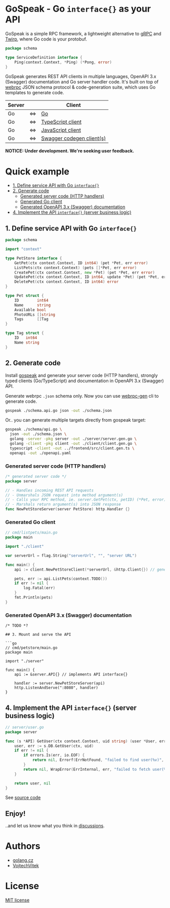 # GoSpeak - Go `interface{}` as your API <!-- omit in toc -->

GoSpeak is a simple RPC framework, a lightweight alternative to [gRPC](https://grpc.io/) and [Twirp](https://twitchtv.github.io/twirp/docs/intro.html), where Go code is your protobuf.

```go
package schema

type ServiceDefinition interface {
	Ping(context.Context, *Ping) (*Pong, error)
}
```

GoSpeak generates REST API clients in multiple languages, OpenAPI 3.x (Swagger) documentation and Go server handler code. It's built on top of [webrpc](https://github.com/webrpc/webrpc) JSON schema protocol & code-generation suite, which uses Go templates to generate code.

| Server | | Client  |
|---|---|---|
| Go | <=> | [Go](https://github.com/webrpc/gen-golang) |
| Go | <=> | [TypeScript client](https://github.com/webrpc/gen-typescript) |
| Go | <=> | [JavaScript client](https://github.com/webrpc/gen-javascript) |
| Go | <=> | [Swagger codegen client(s)](https://github.com/swagger-api/swagger-codegen#overview)|


**NOTICE: Under development. We're seeking user feedback.**

# Quick example <!-- omit in toc -->

- [1. Define service API with Go `interface{}`](#1-define-service-api-with-go-interface)
- [2. Generate code](#2-generate-code)
	- [Generated server code (HTTP handlers)](#generated-server-code-http-handlers)
	- [Generated Go client](#generated-go-client)
	- [Generated OpenAPI 3.x (Swagger) documentation](#generated-openapi-3x-swagger-documentation)
- [4. Implement the API `interface{}` (server business logic)](#4-implement-the-api-interface-server-business-logic)


## 1. Define service API with Go `interface{}`

```go
package schema

import "context"

type PetStore interface {
	GetPet(ctx context.Context, ID int64) (pet *Pet, err error)
	ListPets(ctx context.Context) (pets []*Pet, err error)
	CreatePet(ctx context.Context, new *Pet) (pet *Pet, err error)
	UpdatePet(ctx context.Context, ID int64, update *Pet) (pet *Pet, err error)
	DeletePet(ctx context.Context, ID int64) error
}

type Pet struct {
	ID        int64
	Name      string
	Available bool
	PhotoURLs []string
	Tags      []Tag
}

type Tag struct {
	ID   int64
	Name string
}
```

## 2. Generate code

Install [gospeak](./releases) and generate your server code (HTTP handlers), strongly typed clients (Go/TypeScript) and documentation in OpenAPI 3.x (Swagger) API.

Generate webrpc `.json` schema only. Now you can use [webrpc-gen](https://github.com/webrpc/webrpc#getting-started) cli to generate code.
```bash
gospeak ./schema.api.go json -out ./schema.json
```

Or.. you can generate multiple targets directly from gospeak target:
```bash
gospeak ./schema/api.go \
  json -out ./schema.json \
  golang -server -pkg server -out ./server/server.gen.go \
  golang -client -pkg client -out ./client/client.gen.go \
  typescript -client -out ../frontend/src/client.gen.ts \
  openapi -out ./openapi.yaml
```

### Generated server code (HTTP handlers)

```go
/* generated server code */
package server

// - Handles incoming REST API requests
// - Unmarshals JSON request into method argument(s)
// - Calls your RPC method, ie. server.GetPet(ctx, petID) (*Pet, error)
// - Marshals return argument(s) into JSON response
func NewPetStoreServer(server PetStore) http.Handler {}
```

### Generated Go client

```go
// cmd/listpets/main.go
package main

import "./client"

var serverUrl = flag.String("serverUrl", "", "server URL")

func main() {
	api := client.NewPetStoreClient(*serverUrl, &http.Client{}) // generated client

	pets, err := api.ListPets(context.TODO())
	if err != nil {
		log.Fatal(err)
	}
	fmt.Println(pets)
}
```

### Generated OpenAPI 3.x (Swagger) documentation

```
/* TODO *? 

## 3. Mount and serve the API

```go
// cmd/petstore/main.go
package main

import "./server"

func main() {
	api := &server.API{} // implements API interface{}

	handler := server.NewPetStoreServer(api)
	http.ListenAndServe(":8080", handler)
}
```

## 4. Implement the API `interface{}` (server business logic)

```go
// server/user.go
package server

func (s *API) GetUser(ctx context.Context, uid string) (user *User, err error) {
    user, err := s.DB.GetUser(ctx, uid)
    if err != nil {
        if errors.Is(err, io.EOF) {
            return nil, Errorf(ErrNotFound, "failed to find user(%v)", uid)
        }
        return nil, WrapError(ErrInternal, err, "failed to fetch user(%v)", uid)
    }

    return user, nil
}
```

See [source code](./_examples/petStore/server/pets.go)

## Enjoy! <!-- omit in toc -->

..and let us know what you think in [discussions](https://github.com/golang-cz/gospeak/discussions).

# Authors <!-- omit in toc -->
- [golang.cz](https://golang.cz)
- [VojtechVitek](https://github.com/VojtechVitek)

# License <!-- omit in toc -->

[MIT license](./LICENSE)
